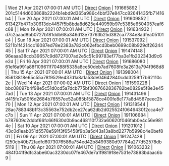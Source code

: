 | Wed 21 Apr 2021 07:00:01 AM UTC | [Direct](https://oshi.at/uBsFYT) [Onion](http://oshiatwowvdbshka.onion/uBsFYT) | 191665892 | 201c5144d603868b2224b1ebd9d365a986c4bbf37e847cc82641435fb71416b4 | 
| Tue 20 Apr 2021 07:00:01 AM UTC | [Direct](https://oshi.at/pmhfqi) [Onion](http://oshiatwowvdbshka.onion/pmhfqi) | 191609852 | 613427b471b30613dc4457f5b8bda8d625e440959b97c5385e6504057eaf6c68 | 
| Mon 19 Apr 2021 07:00:01 AM UTC | [Direct](https://oshi.at/rskpko) [Onion](http://oshiatwowvdbshka.onion/rskpko) | 191634932 | d7c2aaad8bb0727b181ddb68a346d13e73763b25d382ca7734e8adfea05101e4 | 
| Sun 18 Apr 2021 07:00:01 AM UTC | [Direct](https://oshi.at/ydPphr) [Onion](http://oshiatwowvdbshka.onion/ydPphr) | 191537092 | 5211b1f4214cc16087ed78e2383a782c062efbcd3beb0699c08b929df2624445 | 
| Sat 17 Apr 2021 07:00:01 AM UTC | [Direct](https://oshi.at/AVBwHT) [Onion](http://oshiatwowvdbshka.onion/AVBwHT) | 191474148 | 96eaaa38ccb39657c9d8727007ad2e5c51c99783ef77ba3e1fb202343d9c6e2d | 
| Fri 16 Apr 2021 07:00:01 AM UTC | [Direct](https://oshi.at/HoNxqt) [Onion](http://oshiatwowvdbshka.onion/HoNxqt) | 191686080 | 61ef6a991a88f109611f70488f5335a8ce50deb7ad7608fe3a2613a794f968d8 | 
| Thu 15 Apr 2021 07:00:01 AM UTC | [Direct](https://oshi.at/gPPLQA) [Onion](http://oshiatwowvdbshka.onion/gPPLQA) | 191398004 | 85613818e65c55a78f9529e437d1a8a1a53de04642840cdd3259ff7b62110c2e | 
| Wed 14 Apr 2021 07:00:02 AM UTC | [Direct](https://oshi.at/eHKdXw) [Onion](http://oshiatwowvdbshka.onion/eHKdXw) | 191590228 | bbc08097b4f98e5c51d0cd5a7dcb775bf3087662836782be0829e5f8e3e457ad | 
| Tue 13 Apr 2021 07:00:01 AM UTC | [Direct](https://oshi.at/pmbYuR) [Onion](http://oshiatwowvdbshka.onion/pmbYuR) | 191431496 | d415fe7a50f6d2684b76557ee52a085b15878ce400fe8e177a8d4567eeec2b70 | 
| Mon 12 Apr 2021 07:00:01 AM UTC | [Direct](https://oshi.at/munrVZ) [Onion](http://oshiatwowvdbshka.onion/munrVZ) | 191318544 | 28ac788348b1f3c35563e752db2ce27ca62db2d025524f0646430f2cca4e7c7b | 
| Sun 11 Apr 2021 07:00:01 AM UTC | [Direct](https://oshi.at/xaGjqH) [Onion](http://oshiatwowvdbshka.onion/xaGjqH) | 191106684 | b787609c2ddbf66fc66f630d0b9ac468110f732a60620f046fab0e4c56e9814e | 
| Sat 10 Apr 2021 07:00:01 AM UTC | [Direct](https://oshi.at/gPLcUp) [Onion](http://oshiatwowvdbshka.onion/gPLcUp) | 191201012 | 43c0d1eab051d5578e591f3f65458f9b3a5d43a13a8bd2277b5998c4e0bef801 | 
| Fri 09 Apr 2021 07:00:01 AM UTC | [Direct]() [Onion]() | 191247428 | f250cb40b72fadfd6073076586a754ed42b8499380d97784a277d52578db5119 | 
| Thu 08 Apr 2021 07:00:01 AM UTC | [Direct](https://oshi.at/gdZFpb) [Onion](http://oshiatwowvdbshka.onion/gdZFpb) | 191063232 | 484f041f9dfc3abe60ac3230dc07fe467de7a1f981918e7531e73893bdaac6b9 | 
